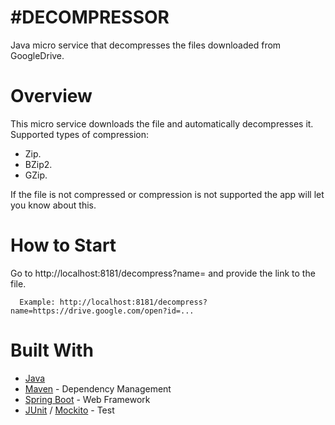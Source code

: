 #DECOMPRESSOR
================

Java micro service that decompresses the files downloaded from GoogleDrive.

# Overview

This micro service downloads the file and automatically decompresses it. Supported types of compression:
- Zip.
- BZip2.
- GZip.

If the file is not compressed or compression is not supported the app will let you know about this.

# How to Start

Go to http://localhost:8181/decompress?name= and provide the link to the file.

      Example: http://localhost:8181/decompress?name=https://drive.google.com/open?id=...
   
# Built With  

* [Java](http://www.oracle.com/technetwork/java/javase/downloads/jre8-downloads-2133155.html)  
* [Maven](https://maven.apache.org/) - Dependency Management  
* [Spring Boot](https://projects.spring.io/spring-boot/) - Web Framework 
* [JUnit](http://junit.org) / [Mockito](http://site.mockito.org) - Test










 
